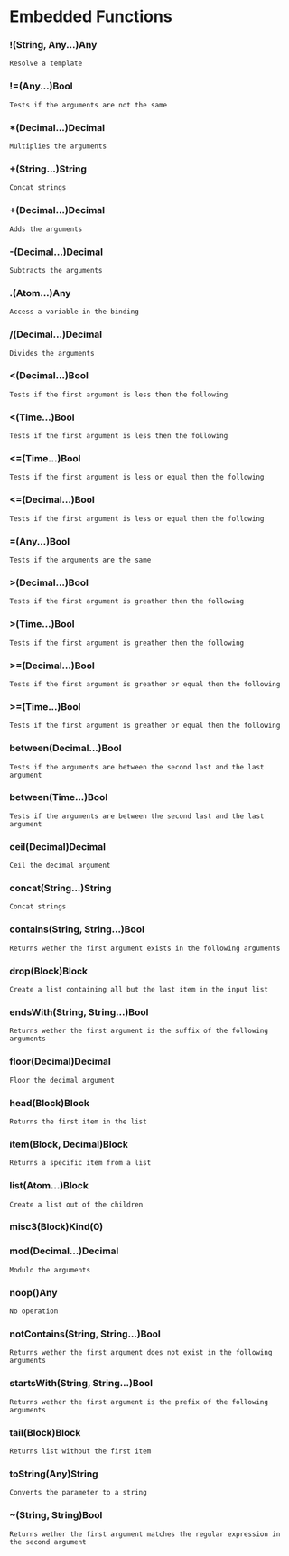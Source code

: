 # Embedded Functions

### !(String, Any...)Any
    Resolve a template

### !=(Any...)Bool
    Tests if the arguments are not the same

### *(Decimal...)Decimal
    Multiplies the arguments

### +(String...)String
    Concat strings

### +(Decimal...)Decimal
    Adds the arguments

### -(Decimal...)Decimal
    Subtracts the arguments

### .(Atom...)Any
    Access a variable in the binding

### /(Decimal...)Decimal
    Divides the arguments

### <(Decimal...)Bool
    Tests if the first argument is less then the following

### <(Time...)Bool
    Tests if the first argument is less then the following

### <=(Time...)Bool
    Tests if the first argument is less or equal then the following

### <=(Decimal...)Bool
    Tests if the first argument is less or equal then the following

### =(Any...)Bool
    Tests if the arguments are the same

### >(Decimal...)Bool
    Tests if the first argument is greather then the following

### >(Time...)Bool
    Tests if the first argument is greather then the following

### >=(Decimal...)Bool
    Tests if the first argument is greather or equal then the following

### >=(Time...)Bool
    Tests if the first argument is greather or equal then the following

### between(Decimal...)Bool
    Tests if the arguments are between the second last and the last argument

### between(Time...)Bool
    Tests if the arguments are between the second last and the last argument

### ceil(Decimal)Decimal
    Ceil the decimal argument

### concat(String...)String
    Concat strings

### contains(String, String...)Bool
    Returns wether the first argument exists in the following arguments

### drop(Block)Block
    Create a list containing all but the last item in the input list

### endsWith(String, String...)Bool
    Returns wether the first argument is the suffix of the following arguments

### floor(Decimal)Decimal
    Floor the decimal argument

### head(Block)Block
    Returns the first item in the list

### item(Block, Decimal)Block
    Returns a specific item from a list

### list(Atom...)Block
    Create a list out of the children

### misc3(Block)Kind(0)
    

### mod(Decimal...)Decimal
    Modulo the arguments

### noop()Any
    No operation

### notContains(String, String...)Bool
    Returns wether the first argument does not exist in the following arguments

### startsWith(String, String...)Bool
    Returns wether the first argument is the prefix of the following arguments

### tail(Block)Block
    Returns list without the first item

### toString(Any)String
    Converts the parameter to a string

### ~(String, String)Bool
    Returns wether the first argument matches the regular expression in the second argument

